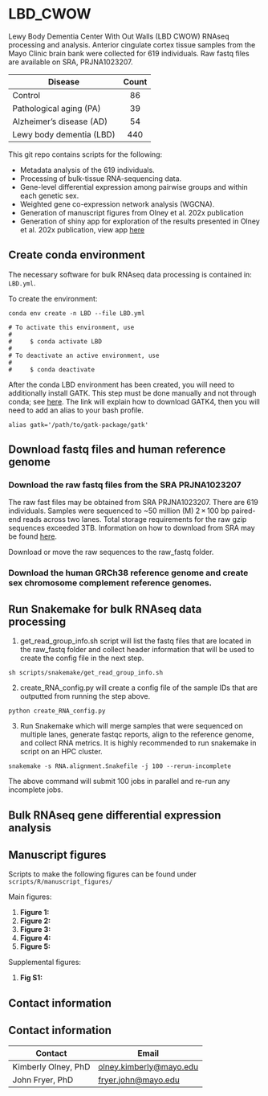 # LBD_CWOW
Lewy Body Dementia Center With Out Walls (LBD CWOW) RNAseq processing and analysis.
Anterior cingulate cortex tissue samples from the Mayo Clinic brain bank were collected for 619 individuals. 
Raw fastq files are available on SRA, PRJNA1023207.

| Disease                   | Count   |
| ------------------------- |:-------:|
| Control                   | 86      |
| Pathological  aging (PA)  | 39      |
| Alzheimer’s disease (AD)  | 54      |
| Lewy body dementia (LBD)  | 440     |

This git repo contains scripts for the following:
-   Metadata analysis of the 619 individuals. 
-   Processing of bulk-tissue RNA-sequencing data.
-   Gene-level differential expression among pairwise groups and within each genetic sex.
-   Weighted gene co-expression network analysis (WGCNA).  
-   Generation of manuscript figures from Olney et al. 202x publication 
-   Generation of shiny app for exploration of the results presented in Olney et al. 202x publication, view app [here](https://fryerlab.shinyapps.io/LBD_CWOW/)


## Create conda environment
The necessary software for bulk RNAseq data processing is contained in: `LBD.yml`.

To create the environment:
```
conda env create -n LBD --file LBD.yml

# To activate this environment, use
#
#     $ conda activate LBD
#
# To deactivate an active environment, use
#
#     $ conda deactivate

```
After the conda LBD environment has been created, you will need to additionally install GATK.
This step must be done manually and not through conda; see [here](https://gatk.broadinstitute.org/hc/en-us/articles/360036194592-Getting-started-with-GATK4). The link will explain how to download GATK4, then you will need to add an alias to your bash profile. 
```
alias gatk='/path/to/gatk-package/gatk'
```
## Download fastq files and human reference genome 
### Download the raw fastq files from the SRA PRJNA1023207
The raw fast files may be obtained from SRA PRJNA1023207. There are 619 individuals. Samples were sequenced to ~50 million (M) 2 × 100 bp paired-end reads across two lanes. Total storage requirements for the raw gzip sequences exceeded 3TB. Information on how to download from SRA may be found [here](https://www.ncbi.nlm.nih.gov/sra/docs/sradownload/). 

Download or move the raw sequences to the raw_fastq folder. 

### Download the human GRCh38 reference genome and create sex chromosome complement reference genomes. 

## Run Snakemake for bulk RNAseq  data processing 
1. get_read_group_info.sh script will list the fastq files that are located in the raw_fastq folder and collect header information that will be used to create the config file in the next step. 
```
sh scripts/snakemake/get_read_group_info.sh
```

2. create_RNA_config.py will create a config file of the sample IDs that are outputted from running the step above. 
```
python create_RNA_config.py
```

3. Run Snakemake which will merge samples that were sequenced on multiple lanes, generate fastqc reports, align to the reference genome, and collect RNA metrics. It is highly recommended to run snakemake in script on an HPC cluster.
```
snakemake -s RNA.alignment.Snakefile -j 100 --rerun-incomplete 
```
The above command will submit 100 jobs in parallel and re-run any incomplete jobs. 



## Bulk RNAseq gene differential expression analysis 

## Manuscript figures 
Scripts to make the following figures can be found under `scripts/R/manuscript_figures/`

Main figures:
1. **Figure 1:**
2. **Figure 2:** 
3. **Figure 3:** 
4. **Figure 4:** 
5. **Figure 5:** 

Supplemental figures:
1. **Fig S1:** 

## Contact information 
## Contact information

| Contact | Email |
| --- | --- |
| Kimberly Olney, PhD | olney.kimberly@mayo.edu |
| John Fryer, PhD | fryer.john@mayo.edu |


